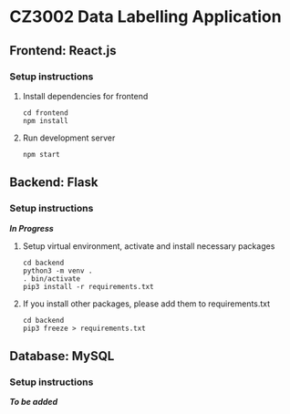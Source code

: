 # CZ3002 Data Labelling Application

## Frontend: React.js

### Setup instructions

1. Install dependencies for frontend
   ```
   cd frontend
   npm install
   ```
2. Run development server
   ```
   npm start
   ```

## Backend: Flask

### Setup instructions

**_In Progress_**

1. Setup virtual environment, activate and install necessary packages
   ```
   cd backend
   python3 -m venv .
   . bin/activate
   pip3 install -r requirements.txt
   ```
2. If you install other packages, please add them to requirements.txt
   ```
   cd backend
   pip3 freeze > requirements.txt
   ```

## Database: MySQL

### Setup instructions

**_To be added_**
